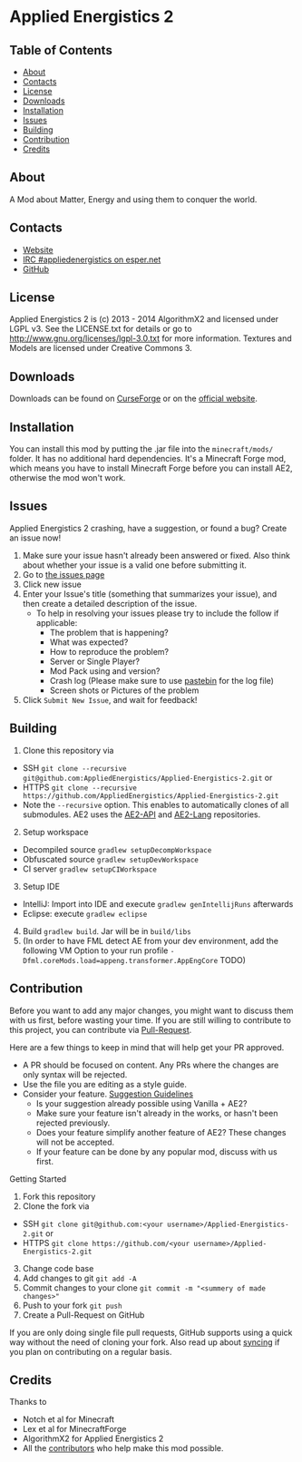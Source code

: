 # Applied Energistics 2

## Table of Contents

* [About](#about)
* [Contacts](#contacts)
* [License](#license)
* [Downloads](#downloads)
* [Installation](#installation)
* [Issues](#issues)
* [Building](#building)
* [Contribution](#contribution)
* [Credits](#credits)

## About

A Mod about Matter, Energy and using them to conquer the world.

## Contacts

* [Website](http://ae-mod.info/)
* [IRC #appliedenergistics on esper.net](http://webchat.esper.net/?channels=appliedenergistics&prompt=1)
* [GitHub](https://github.com/AppliedEnergistics/Applied-Energistics-2)

## License

Applied Energistics 2 is (c) 2013 - 2014 AlgorithmX2 and licensed under LGPL v3. See the LICENSE.txt for details or go to http://www.gnu.org/licenses/lgpl-3.0.txt for more information. Textures and Models are licensed under Creative Commons 3.

## Downloads

Downloads can be found on [CurseForge](http://www.curse.com/mc-mods/minecraft/223794-applied-energistics-2) or on the [official website](http://ae-mod.info/Downloads/).

## Installation

You can install this mod by putting the .jar file into the `minecraft/mods/` folder. It has no additional hard dependencies. It's a Minecraft Forge mod, which means you have to install Minecraft Forge before you can install AE2, otherwise the mod won't work.

## Issues

Applied Energistics 2 crashing, have a suggestion, or found a bug?  Create an issue now!

1. Make sure your issue hasn't already been answered or fixed.  Also think about whether your issue is a valid one before submitting it.
2. Go to [the issues page](https://github.com/AppliedEnergistics/Applied-Energistics-2/issues)
3. Click new issue
4. Enter your Issue's title (something that summarizes your issue), and then create a detailed description of the issue.
	* To help in resolving your issues please try to include the follow if applicable:
		* The problem that is happening?
		* What was expected?
		* How to reproduce the problem?
		* Server or Single Player?
		* Mod Pack using and version?
		* Crash log (Please make sure to use [pastebin](http://pastebin.com/) for the log file) 
		* Screen shots or Pictures of the problem
5. Click `Submit New Issue`, and wait for feedback!

## Building

1. Clone this repository via 
  - SSH `git clone --recursive git@github.com:AppliedEnergistics/Applied-Energistics-2.git` or 
  - HTTPS `git clone --recursive https://github.com/AppliedEnergistics/Applied-Energistics-2.git`
  - Note the `--recursive` option. This enables to automatically clones of all submodules. AE2 uses the [AE2-API](https://github.com/AlgorithmX2/Applied-Energistics-2-API) and [AE2-Lang](https://github.com/AppliedEnergistics/AppliedEnergistics-2-Localization) repositories. 
2. Setup workspace 
  - Decompiled source `gradlew setupDecompWorkspace`
  - Obfuscated source `gradlew setupDevWorkspace`
  - CI server `gradlew setupCIWorkspace`
3. Setup IDE
  - IntelliJ: Import into IDE and execute `gradlew genIntellijRuns` afterwards
  - Eclipse: execute `gradlew eclipse`
4. Build `gradlew build`. Jar will be in `build/libs`
5. (In order to have FML detect AE from your dev environment, add the following VM Option to your run profile `-Dfml.coreMods.load=appeng.transformer.AppEngCore` TODO)

## Contribution

Before you want to add any major changes, you might want to discuss them with us first, before wasting your time.
If you are still willing to contribute to this project, you can contribute via [Pull-Request](https://help.github.com/articles/creating-a-pull-request).

Here are a few things to keep in mind that will help get your PR approved.

* A PR should be focused on content. Any PRs where the changes are only syntax will be rejected.
* Use the file you are editing as a style guide.
* Consider your feature. [Suggestion Guidelines](http://ae-mod.info/Suggestion-Guidelines/)
  - Is your suggestion already possible using Vanilla + AE2?
  - Make sure your feature isn't already in the works, or hasn't been rejected previously.
  - Does your feature simplify another feature of AE2? These changes will not be accepted.
  - If your feature can be done by any popular mod, discuss with us first.

Getting Started

1. Fork this repository
2. Clone the fork via
  * SSH `git clone git@github.com:<your username>/Applied-Energistics-2.git` or 
  * HTTPS `git clone https://github.com/<your username>/Applied-Energistics-2.git`
3. Change code base
4. Add changes to git `git add -A`
5. Commit changes to your clone `git commit -m "<summery of made changes>"`
6. Push to your fork `git push`
7. Create a Pull-Request on GitHub

If you are only doing single file pull requests, GitHub supports using a quick way without the need of cloning your fork. Also read up about [syncing](https://help.github.com/articles/syncing-a-fork) if you plan on contributing on a regular basis.

## Credits

Thanks to
 
* Notch et al for Minecraft
* Lex et al for MinecraftForge
* AlgorithmX2 for Applied Energistics 2
* All the [contributors](https://github.com/AppliedEnergistics/Applied-Energistics-2/graphs/contributors) who help make this mod possible.
